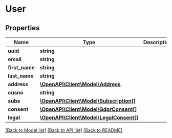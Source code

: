 # User

## Properties
Name | Type | Description | Notes
------------ | ------------- | ------------- | -------------
**uuid** | **string** |  | 
**email** | **string** |  | 
**first_name** | **string** |  | [optional] 
**last_name** | **string** |  | [optional] 
**address** | [**\OpenAPI\Client\Model\Address**](Address.md) |  | [optional] 
**cusno** | **string** |  | 
**subs** | [**\OpenAPI\Client\Model\Subscription[]**](Subscription.md) |  | 
**consent** | [**\OpenAPI\Client\Model\GdprConsent[]**](GdprConsent.md) |  | 
**legal** | [**\OpenAPI\Client\Model\LegalConsent[]**](LegalConsent.md) |  | 

[[Back to Model list]](../README.md#documentation-for-models) [[Back to API list]](../README.md#documentation-for-api-endpoints) [[Back to README]](../README.md)


